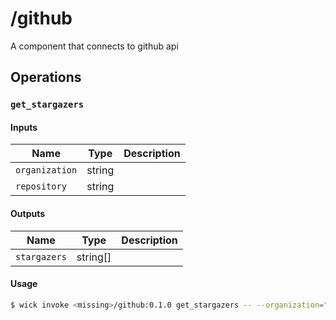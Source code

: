 # <missing>/github

A component that connects to github api


## Operations

### `get_stargazers`

#### Inputs

| Name | Type | Description |
| ---- | ---- | ----------- |
| `organization` | string |  |
| `repository` | string |  |


#### Outputs

| Name | Type | Description |
| ---- | ---- | ----------- |
| `stargazers` | string[] |  |

#### Usage

```bash
$ wick invoke <missing>/github:0.1.0 get_stargazers -- --organization="XXX"--repository="XXX"
```

